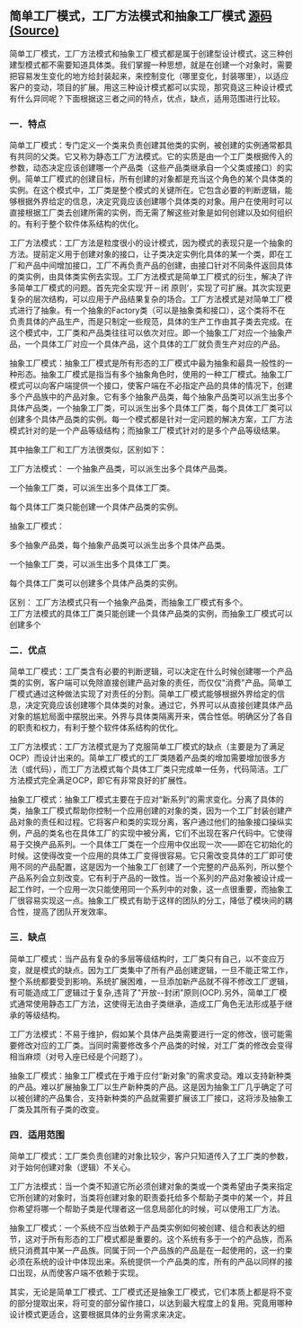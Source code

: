 ## 简单工厂模式，工厂方法模式和抽象工厂模式 [源码(Source)](src/com/example/create/factory/)
简单工厂模式，工厂方法模式和抽象工厂模式都是属于创建型设计模式，这三种创建型模式都不需要知道具体类。我们掌握一种思想，就是在创建一个对象时，需要把容易发生变化的地方给封装起来，来控制变化（哪里变化，封装哪里），以适应客户的变动，项目的扩展。用这三种设计模式都可以实现，那究竟这三种设计模式有什么异同呢？下面根据这三者之间的特点，优点，缺点，适用范围进行比较。
### 一．特点
简单工厂模式：专门定义一个类来负责创建其他类的实例，被创建的实例通常都具有共同的父类。它又称为静态工厂方法模式。它的实质是由一个工厂类根据传入的参数，动态决定应该创建哪一个产品类（这些产品类继承自一个父类或接口）的实例。简单工厂模式的创建目标，所有创建的对象都是充当这个角色的某个具体类的实例。在这个模式中，工厂类是整个模式的关键所在。它包含必要的判断逻辑，能够根据外界给定的信息，决定究竟应该创建哪个具体类的对象。用户在使用时可以直接根据工厂类去创建所需的实例，而无需了解这些对象是如何创建以及如何组织的。有利于整个软件体系结构的优化。 

工厂方法模式：工厂方法是粒度很小的设计模式，因为模式的表现只是一个抽象的方法。提前定义用于创建对象的接口，让子类决定实例化具体的某一个类，即在工厂和产品中间增加接口，工厂不再负责产品的创建，由接口针对不同条件返回具体的类实例，由具体类实例去实现。工厂方法模式是简单工厂模式的衍生，解决了许多简单工厂模式的问题。首先完全实现‘开－闭 原则’，实现了可扩展。其次实现更复杂的层次结构，可以应用于产品结果复杂的场合。工厂方法模式是对简单工厂模式进行了抽象。有一个抽象的Factory类（可以是抽象类和接口），这个类将不在负责具体的产品生产，而是只制定一些规范，具体的生产工作由其子类去完成。在这个模式中，工厂类和产品类往往可以依次对应。即一个抽象工厂对应一个抽象产品，一个具体工厂对应一个具体产品，这个具体的工厂就负责生产对应的产品。  

抽象工厂模式：抽象工厂模式是所有形态的工厂模式中最为抽象和最具一般性的一种形态。抽象工厂模式是指当有多个抽象角色时，使用的一种工厂模式。抽象工厂模式可以向客户端提供一个接口，使客户端在不必指定产品的具体的情况下，创建多个产品族中的产品对象。它有多个抽象产品类，每个抽象产品类可以派生出多个具体产品类，一个抽象工厂类，可以派生出多个具体工厂类，每个具体工厂类可以创建多个具体产品类的实例。每一个模式都是针对一定问题的解决方案，工厂方法模式针对的是一个产品等级结构；而抽象工厂模式针对的是多个产品等级结果。 

其中抽象工厂和工厂方法很类似，区别如下： 

 工厂方法模式： 
一个抽象产品类，可以派生出多个具体产品类。    

一个抽象工厂类，可以派生出多个具体工厂类。    

每个具体工厂类只能创建一个具体产品类的实例。  

抽象工厂模式： 

多个抽象产品类，每个抽象产品类可以派生出多个具体产品类。    

一个抽象工厂类，可以派生出多个具体工厂类。    

每个具体工厂类可以创建多个具体产品类的实例。       

 区别： 
工厂方法模式只有一个抽象产品类，而抽象工厂模式有多个。    
工厂方法模式的具体工厂类只能创建一个具体产品类的实例，而抽象工厂模式可以创建多个

### 二．优点
简单工厂模式：工厂类含有必要的判断逻辑，可以决定在什么时候创建哪一个产品类的实例，客户端可以免除直接创建产品对象的责任，而仅仅"消费"产品。简单工厂模式通过这种做法实现了对责任的分割。简单工厂模式能够根据外界给定的信息，决定究竟应该创建哪个具体类的对象。通过它，外界可以从直接创建具体产品对象的尴尬局面中摆脱出来。外界与具体类隔离开来，偶合性低。明确区分了各自的职责和权力，有利于整个软件体系结构的优化。 

工厂方法模式：工厂方法模式是为了克服简单工厂模式的缺点（主要是为了满足OCP）而设计出来的。简单工厂模式的工厂类随着产品类的增加需要增加很多方法（或代码），而工厂方法模式每个具体工厂类只完成单一任务，代码简洁。工厂方法模式完全满足OCP，即它有非常良好的扩展性。 

抽象工厂模式：抽象工厂模式主要在于应对“新系列”的需求变化。分离了具体的类，抽象工厂模式帮助你控制一个应用创建的对象的类，因为一个工厂封装创建产品对象的责任和过程。它将客户和类的实现分离，客户通过他们的抽象接口操纵实例，产品的类名也在具体工厂的实现中被分离，它们不出现在客户代码中。它使得易于交换产品系列。一个具体工厂类在一个应用中仅出现一次——即在它初始化的时候。这使得改变一个应用的具体工厂变得很容易。它只需改变具体的工厂即可使用不同的产品配置，这是因为一个抽象工厂创建了一个完整的产品系列，所以整个产品系列会立刻改变。它有利于产品的一致性。当一个系列的产品对象被设计成一起工作时，一个应用一次只能使用同一个系列中的对象，这一点很重要，而抽象工厂很容易实现这一点。抽象工厂模式有助于这样的团队的分工，降低了模块间的耦合性，提高了团队开发效率。
### 三．缺点
简单工厂模式：当产品有复杂的多层等级结构时，工厂类只有自己，以不变应万变，就是模式的缺点。因为工厂类集中了所有产品创建逻辑，一旦不能正常工作，整个系统都要受到影响。系统扩展困难，一旦添加新产品就不得不修改工厂逻辑，有可能造成工厂逻辑过于复杂,违背了"开放--封闭"原则(OCP).另外，简单工厂模式通常使用静态工厂方法，这使得无法由子类继承，造成工厂角色无法形成基于继承的等级结构。 

工厂方法模式：不易于维护，假如某个具体产品类需要进行一定的修改，很可能需要修改对应的工厂类。当同时需要修改多个产品类的时候，对工厂类的修改会变得相当麻烦（对号入座已经是个问题了）。 

抽象工厂模式：抽象工厂模式在于难于应付“新对象”的需求变动。难以支持新种类的产品。难以扩展抽象工厂以生产新种类的产品。这是因为抽象工厂几乎确定了可以被创建的产品集合，支持新种类的产品就需要扩展该工厂接口，这将涉及抽象工厂类及其所有子类的改变。 
### 四．适用范围
简单工厂模式：工厂类负责创建的对象比较少，客户只知道传入了工厂类的参数，对于始何创建对象（逻辑）不关心。 

工厂方法模式：当一个类不知道它所必须创建对象的类或一个类希望由子类来指定它所创建的对象时，当类将创建对象的职责委托给多个帮助子类中的某一个，并且你希望将哪一个帮助子类是代理者这一信息局部化的时候，可以使用工厂方法。 

抽象工厂模式：一个系统不应当依赖于产品类实例如何被创建、组合和表达的细节，这对于所有形态的工厂模式都是重要的。这个系统有多于一个的产品族，而系统只消费其中某一产品族。同属于同一个产品族的产品是在一起使用的，这一约束必须在系统的设计中体现出来。系统提供一个产品类的库，所有的产品以同样的接口出现，从而使客户端不依赖于实现。 

其实，无论是简单工厂模式、工厂模式还是抽象工厂模式，它们本质上都是将不变的部分提取出来，将可变的部分留作接口，以达到最大程度上的复用。究竟用哪种设计模式更适合，这要根据具体的业务需求来决定。
